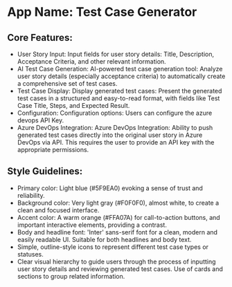 # **App Name**: Test Case Generator

## Core Features:

- User Story Input: Input fields for user story details: Title, Description, Acceptance Criteria, and other relevant information.
- AI Test Case Generation: AI-powered test case generation tool: Analyze user story details (especially acceptance criteria) to automatically create a comprehensive set of test cases.
- Test Case Display: Display generated test cases: Present the generated test cases in a structured and easy-to-read format, with fields like Test Case Title, Steps, and Expected Result.
- Configuration: Configuration options: Users can configure the azure devops API Key.
- Azure DevOps Integration: Azure DevOps Integration:  Ability to push generated test cases directly into the original user story in Azure DevOps via API. This requires the user to provide an API key with the appropriate permissions.

## Style Guidelines:

- Primary color: Light blue (#5F9EA0) evoking a sense of trust and reliability.
- Background color: Very light gray (#F0F0F0), almost white, to create a clean and focused interface.
- Accent color: A warm orange (#FFA07A) for call-to-action buttons, and important interactive elements, providing a contrast.
- Body and headline font: 'Inter' sans-serif font for a clean, modern and easily readable UI. Suitable for both headlines and body text.
- Simple, outline-style icons to represent different test case types or statuses.
- Clear visual hierarchy to guide users through the process of inputting user story details and reviewing generated test cases. Use of cards and sections to group related information.